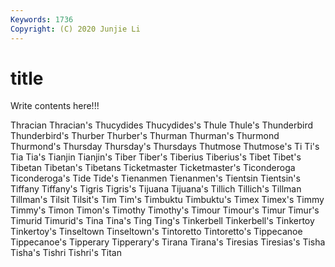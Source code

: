 ```yaml
---
Keywords: 1736
Copyright: (C) 2020 Junjie Li
---
```


# title

Write contents here!!!

Thracian 
Thracian's 
Thucydides 
Thucydides's 
Thule
Thule's 
Thunderbird 
Thunderbird's 
Thurber 
Thurber's 
Thurman 
Thurman's 
Thurmond 
Thurmond's 
Thursday
Thursday's 
Thursdays 
Thutmose 
Thutmose's 
Ti 
Ti's 
Tia 
Tia's 
Tianjin 
Tianjin's
Tiber 
Tiber's 
Tiberius 
Tiberius's 
Tibet 
Tibet's 
Tibetan 
Tibetan's 
Tibetans 
Ticketmaster
Ticketmaster's 
Ticonderoga 
Ticonderoga's 
Tide 
Tide's 
Tienanmen 
Tienanmen's 
Tientsin 
Tientsin's 
Tiffany
Tiffany's 
Tigris 
Tigris's 
Tijuana 
Tijuana's 
Tillich 
Tillich's 
Tillman 
Tillman's 
Tilsit
Tilsit's 
Tim 
Tim's 
Timbuktu 
Timbuktu's 
Timex 
Timex's 
Timmy 
Timmy's 
Timon
Timon's 
Timothy 
Timothy's 
Timour 
Timour's 
Timur 
Timur's 
Timurid 
Timurid's 
Tina
Tina's 
Ting 
Ting's 
Tinkerbell 
Tinkerbell's 
Tinkertoy 
Tinkertoy's 
Tinseltown 
Tinseltown's 
Tintoretto
Tintoretto's 
Tippecanoe 
Tippecanoe's 
Tipperary 
Tipperary's 
Tirana 
Tirana's 
Tiresias 
Tiresias's 
Tisha
Tisha's 
Tishri 
Tishri's 
Titan 
